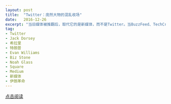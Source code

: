 ```yaml
---
layout: post
title:  "Twitter：庞然大物的混乱收场"
date:   2016-12-26
excerpt: "当旧媒体被推翻后，取代它的是新媒体，而不是Twitter。当BuzzFeed、TechCrunch、Medium、TechCrunch这些新媒体渐渐成熟，纽约时报、时代周刊、华尔街周报这些昔日巨头也已经转型完毕。当人们开始在网上看高质量的新闻后，庞大而混乱的Twitter也会走到尽头。"
tag:
- Twitter
- Jack Dorsey
- 希拉里
- 特朗普
- Evan Williams
- Biz Stone
- Noah Glass
- Square
- Medium
- 新媒体
- 伊朗革命
---
```


<a href="https://zhuanlan.zhihu.com/p/24609760" target="_blank">点击阅读</a>